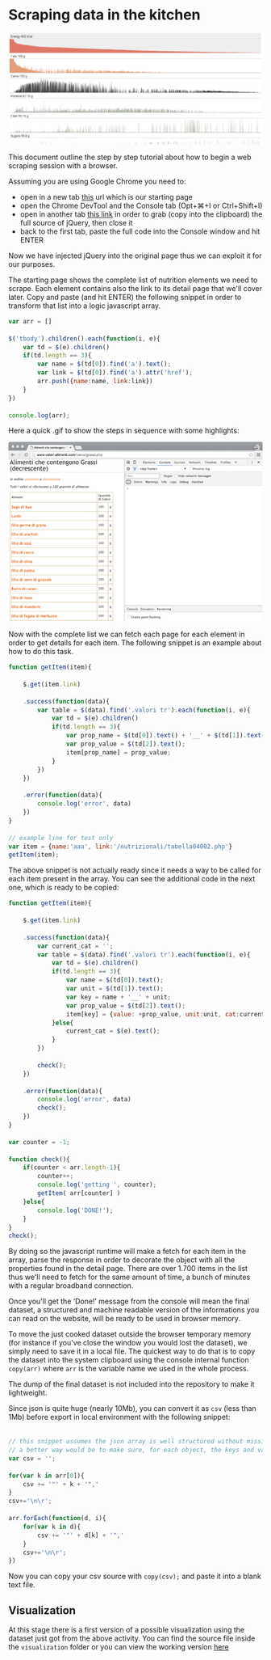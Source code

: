 # Scraping data in the kitchen

<!--
### Please read [this article](http://medium.com) to understand the context and the motivations of this work as well as the further possible directions
-->

![image](images/viz.png)


This document outline the step by step tutorial about how to begin a web scraping session with a browser. 

Assuming you are using Google Chrome you need to:

- open in a new tab [this](http://www.valori-alimenti.com/cerca/grassi.php) url which is our starting page
- open the Chrome DevTool and the Console tab (Opt+⌘+I or Ctrl+Shift+I)
- open in another tab [this link](http://code.jquery.com/jquery-2.1.4.min.js) in order to grab (copy into the clipboard) the full source of jQuery, then close it
- back to the first tab, paste the full code into the Console window and hit ENTER

Now we have injected jQuery into the original page thus we can exploit it for our purposes.

The starting page shows the complete list of nutrition elements we need to scrape. 
Each element contains also the link to its detail page that we'll cover later.
Copy and paste (and hit ENTER) the following snippet in order to transform that list into a logic javascript array.


```javascript
var arr = []

$('tbody').children().each(function(i, e){
    var td = $(e).children()
    if(td.length == 3){
		var name = $(td[0]).find('a').text();
		var link = $(td[0]).find('a').attr('href');
		arr.push({name:name, link:link})
    }
})

console.log(arr);
```

Here a quick .gif to show the steps in sequence with some highlights:

![image](images/scraping.gif)

Now with the complete list we can fetch each page for each element in order to get details for each item. The following snippet is an example about how to do this task.

```javascript
function getItem(item){
	
	$.get(item.link)

	.success(function(data){
		var table = $(data).find('.valori tr').each(function(i, e){
			var td = $(e).children()
			if(td.length == 3){
				var prop_name = $(td[0]).text() + '__' + $(td[1]).text();
				var prop_value = $(td[2]).text();
				item[prop_name] = prop_value;
			}
		})
	})

	.error(function(data){
		console.log('error', data)
	})
}

// example line for test only
var item = {name:'aaa', link:'/nutrizionali/tabella04002.php'}
getItem(item);

```


The above snippet is not actually ready since it needs a way to be called for each item present in the array. 
You can see the additional code in the next one, which is ready to be copied:



```javascript
function getItem(item){
	
	$.get(item.link)

	.success(function(data){
		var current_cat = '';
		var table = $(data).find('.valori tr').each(function(i, e){
			var td = $(e).children()
			if(td.length == 3){
				var name = $(td[0]).text();
				var unit = $(td[1]).text();
				var key = name + '__' + unit;
				var prop_value = $(td[2]).text();
				item[key] = {value: +prop_value, unit:unit, cat:current_cat};
			}else{
				current_cat = $(e).text();
			}
		})

		check();		
	})

	.error(function(data){
		console.log('error', data)
		check();
	})
}

var counter = -1;

function check(){
	if(counter < arr.length-1){
		counter++;
		console.log('getting ', counter);
		getItem( arr[counter] )
	}else{
		console.log('DONE!');
	}
}
check();
```


By doing so the javascript runtime will make a fetch for each item in the array, parse the response in order to decorate the object with all the properties found in the detail page. There are over 1.700 items in the list thus we'll need to fetch for the same amount of time, a bunch of minutes with a regular broadband connection.

Once you'll get the ‘Done!’ message from the console will mean the final dataset, a structured and machine readable version of the informations you can read on the website, will be ready to be used in browser memory.

To move the just cooked dataset outside the browser temporary memory (for instance if you've close the window you would lost the dataset), we simply need to save it in a local file.
The quickest way to do that is to copy the dataset into the system clipboard using the console internal function ```copy(arr)``` where ```arr``` is the variable name we used in the whole process.

The dump of the final dataset is not included into the repository to make it lightweight.

Since json is quite huge (nearly 10Mb), you can convert it as ```csv``` (less than 1Mb) before export in local environment with the following snippet:

```javascript

// this snippet assumes the json array is well structured without missing keys
// a better way would be to make sure, for each object, the keys and values are correct and present
var csv = '';

for(var k in arr[0]){
	csv += '"' + k + '",'
}
csv+='\n\r';

arr.forEach(function(d, i){
	for(var k in d){
		csv += '"' + d[k] + '",'
	}
	csv+='\n\r';
})

```

Now you can copy your csv source with ```copy(csv);``` and paste it into a blank text file.

## Visualization

At this stage there is a first version of a possible visualization using the dataset just got from the above activity.
You can find the source file inside the ```visualization``` folder or you can view the working version [here](http://bl.ocks.org/abusedmedia/9a5abb33f4d45703c016)

